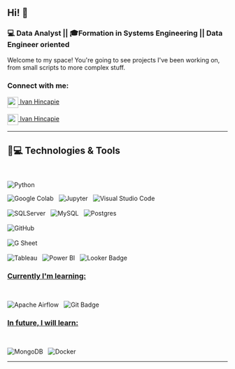 ## Hi! 👋 
  <h3> 💻 Data Analyst || 🎓Formation in Systems Engineering || Data Engineer oriented </h3>
Welcome to my space! You're going to see projects I've been working on, from small scripts to more complex stuff.

<h3 align="left">Connect with me:</h3>

<a href="https://www.linkedin.com/in/ihinca/"><img align="center" width="25px" src="https://img.icons8.com/?size=100&id=xuvGCOXi8Wyg&format=png&color=000000"> Ivan Hincapie</a>

<a href="https://mail.google.com/mail/?view=cm&fs=1&to=ivanjavierhincapie@gmail.com"><img align="center" width="25px" src="https://img.icons8.com/?size=100&id=qyRpAggnV0zH&format=png&color=000000"> Ivan Hincapie</a>

<hr>

## 🚀💻 Technologies & Tools
<br>

![Python](https://img.shields.io/badge/python-3670A0?style=for-the-badge&logo=python&logoColor=ffdd54)
</span>
&nbsp;
<br>

![Google Colab](https://img.shields.io/badge/Colab-F9AB00?style=for-the-badge&logo=googlecolab&color=525252)
&nbsp;
![Jupyter](https://img.shields.io/badge/Jupyter-F37626.svg?&style=for-the-badge&logo=Jupyter&logoColor=white)
&nbsp;
![Visual Studio Code](https://img.shields.io/badge/Visual_Studio_Code-0078D4?style=for-the-badge&logo=visual%20studio%20code&logoColor=white)
&nbsp;
<br>
<br>
![SQLServer](https://img.shields.io/badge/sql_server-4479A1.svg?style=for-the-badge&logo=sql_server&logoColor=white)
&nbsp;
![MySQL](https://img.shields.io/badge/mysql-4479A1.svg?style=for-the-badge&logo=mysql&logoColor=white)
&nbsp;
![Postgres](https://img.shields.io/badge/postgres-%23316192.svg?style=for-the-badge&logo=postgresql&logoColor=white)
&nbsp;
<br>
<br>
![GitHub](https://img.shields.io/badge/github-%23121011.svg?style=for-the-badge&logo=github&logoColor=white)
&nbsp;
<br>
<br>
![G Sheet](https://img.shields.io/badge/Google%20Sheets%20-%2334A853.svg?logo=google%20sheets&logoColor=white)
&nbsp;
<br>
<br>
![Tableau](https://img.shields.io/badge/Tableau-E97627?style=flat&logo=Tableau&logoColor=white)
&nbsp;
![Power BI](https://img.shields.io/badge/PowerBI-F2C811?style=flat&logo=Power%20BI&logoColor=white)
&nbsp;
![Looker Badge](https://img.shields.io/badge/Looker-4285F4?logo=looker&logoColor=fff&style=flat)
&nbsp;
<br>

### <u> Currently I'm learning: </u>
<br>

![Apache Airflow](https://img.shields.io/badge/Apache%20Airflow-017CEE?style=for-the-badge&logo=Apache%20Airflow&logoColor=white)
&nbsp;
![Git Badge](https://img.shields.io/badge/Git-F05032?logo=git&logoColor=fff&style=flat)
&nbsp;
<br>



### <u> In future, I will learn: </u>
<br>

![MongoDB](https://img.shields.io/badge/mongodb-47A248.svg?style=for-the-badge&logo=mongodb&logoColor=white)
&nbsp;
![Docker](https://img.shields.io/badge/docker-%230db7ed.svg?style=for-the-badge&logo=docker&logoColor=white)
&nbsp;
<br>
<hr>
